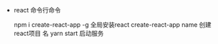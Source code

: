 - react  命令行命令

    npm i create-react-app -g    全局安装react
    create-react-app  name        创建react项目 名
    yarn start                     启动服务